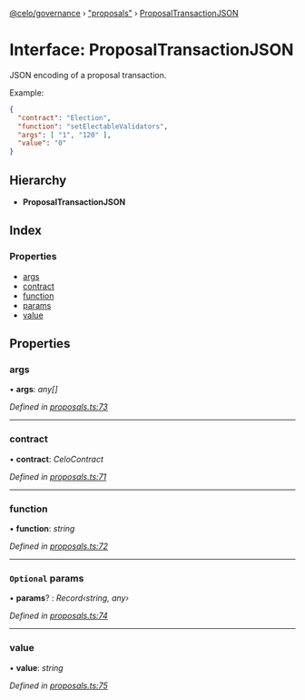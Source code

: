 [@celo/governance](../README.md) › ["proposals"](../modules/_proposals_.md) › [ProposalTransactionJSON](_proposals_.proposaltransactionjson.md)

# Interface: ProposalTransactionJSON

JSON encoding of a proposal transaction.

Example:
```json
{
  "contract": "Election",
  "function": "setElectableValidators",
  "args": [ "1", "120" ],
  "value": "0"
}
```

## Hierarchy

* **ProposalTransactionJSON**

## Index

### Properties

* [args](_proposals_.proposaltransactionjson.md#args)
* [contract](_proposals_.proposaltransactionjson.md#contract)
* [function](_proposals_.proposaltransactionjson.md#function)
* [params](_proposals_.proposaltransactionjson.md#optional-params)
* [value](_proposals_.proposaltransactionjson.md#value)

## Properties

###  args

• **args**: *any[]*

*Defined in [proposals.ts:73](https://github.com/celo-org/celo-monorepo/blob/master/packages/sdk/governance/src/proposals.ts#L73)*

___

###  contract

• **contract**: *CeloContract*

*Defined in [proposals.ts:71](https://github.com/celo-org/celo-monorepo/blob/master/packages/sdk/governance/src/proposals.ts#L71)*

___

###  function

• **function**: *string*

*Defined in [proposals.ts:72](https://github.com/celo-org/celo-monorepo/blob/master/packages/sdk/governance/src/proposals.ts#L72)*

___

### `Optional` params

• **params**? : *Record‹string, any›*

*Defined in [proposals.ts:74](https://github.com/celo-org/celo-monorepo/blob/master/packages/sdk/governance/src/proposals.ts#L74)*

___

###  value

• **value**: *string*

*Defined in [proposals.ts:75](https://github.com/celo-org/celo-monorepo/blob/master/packages/sdk/governance/src/proposals.ts#L75)*
